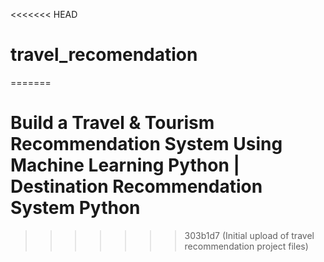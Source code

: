 <<<<<<< HEAD
# travel_recomendation
=======
# Build a Travel & Tourism Recommendation System Using Machine Learning Python | Destination Recommendation System Python
>>>>>>> 303b1d7 (Initial upload of travel recommendation project files)
